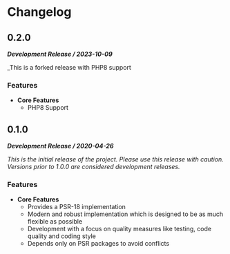 Changelog
=========

0.2.0
-----
**_Development Release / 2023-10-09_**

_This is a forked release with PHP8 support

### Features

 - **Core Features**
   - PHP8 Support

0.1.0
-----
**_Development Release / 2020-04-26_**

_This is the initial release of the project. Please use this release with caution.
Versions prior to 1.0.0 are considered development releases._

### Features

 - **Core Features**
   - Provides a PSR-18 implementation
   - Modern and robust implementation which is designed to be as much flexible as possible
   - Development with a focus on quality measures like testing, code quality and coding style
   - Depends only on PSR packages to avoid conflicts
